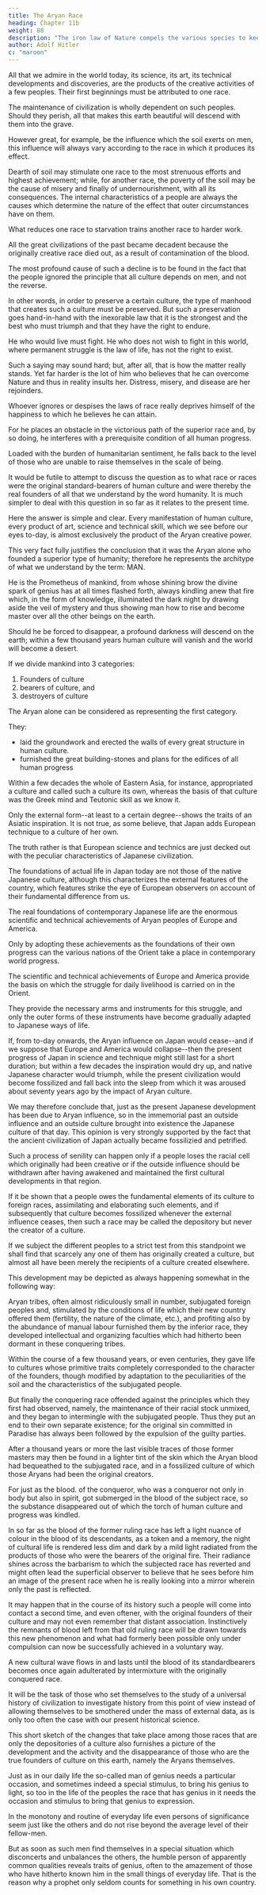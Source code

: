 ```yaml
---
title: The Aryan Race
heading: Chapter 11b
weight: 88
description: "The iron law of Nature compels the various species to keep within the definite limits of their own life-forms when propagating and multiplying their kind"
author: Adolf Hitler
c: "maroon"
---
```




All that we admire in the world today, its science, its art, its technical developments and discoveries, are the products of the creative activities of a few peoples. Their first beginnings must be attributed to one race. 

The maintenance of civilization is wholly dependent on such peoples. Should they perish, all that makes this
earth beautiful will descend with them into the grave.

However great, for example, be the influence which the soil exerts on men, this influence will always vary according to the race in which it produces its effect.

Dearth of soil may stimulate one race to the most strenuous efforts and highest achievement; while, for another race, the poverty of the soil may be the cause of misery and finally of undernourishment, with all its consequences. The internal characteristics of a people are always the causes which determine the nature of the effect that outer circumstances have on them. 

What reduces one race to starvation trains another race to harder work.

All the great civilizations of the past became decadent because the originally creative race died out, as a result of contamination of the blood.

The most profound cause of such a decline is to be found in the fact that the people ignored the principle that all culture depends on men, and not the reverse. 

In other words, in order to preserve a certain culture, the type of manhood that creates such a culture must be preserved. But such a preservation goes hand-in-hand with the inexorable law that it is the strongest and the best who must triumph and that they have the right to endure.

He who would live must fight. He who does not wish to fight in this world, where permanent struggle is the law of life, has not the right to exist. 

Such a saying may sound hard; but, after all, that is how the matter really stands. Yet far harder is the lot of him who believes that he can overcome Nature and thus in reality insults her. Distress, misery, and disease are her rejoinders.

Whoever ignores or despises the laws of race really deprives himself of the happiness to which he believes he can attain. 

For he places an obstacle in the victorious path of the superior race and, by so doing, he interferes with a prerequisite condition of all human progress. 

Loaded with the burden of humanitarian sentiment, he falls back to the level of those who are unable to raise themselves in the scale of being.

It would be futile to attempt to discuss the question as to what race or races were the original standard-bearers of human culture and were thereby the real founders of all that we understand by the word humanity. It is much simpler to deal with this question in so far as it relates to the present time. 

Here the answer is simple and clear. Every manifestation of human culture, every product of art, science and technical skill, which we see before our eyes to-day, is almost exclusively the product of the Aryan creative power. 

This very fact fully justifies the conclusion that it was the Aryan alone who founded a superior type of humanity; therefore he represents the architype of what we understand by the term: MAN. 

He is the Prometheus of mankind, from whose shining brow the divine spark of genius has at all times flashed forth, always kindling anew that fire which, in the form of knowledge, illuminated the dark night by drawing aside the veil of mystery and thus showing man how to rise and become master over all the other beings on the earth.

Should he be forced to disappear, a profound darkness will descend on the earth; within a few thousand years human culture will vanish and the world will become a desert.

If we divide mankind into 3 categories:

1. Founders of culture
2. bearers of culture, and
3. destroyers of culture

The Aryan alone can be considered as representing the first category. 

They:
- laid the groundwork and erected the walls of every great structure in human culture.
- furnished the great building-stones and plans for the edifices of all human progress
<!-- Only the shape and colour of such structures are to be attributed to the individual characteristics of the various nations.  -->



<!-- only the way in which these plans have been executed is to be attributed to the qualities
of each individual race.  -->

Within a few decades the whole of Eastern Asia, for instance, appropriated a culture and called such a culture its own, whereas the basis of that culture was the Greek mind and Teutonic skill as we know it. 

Only the external form--at least to a certain degree--shows the traits of an Asiatic inspiration. It is not true, as some
believe, that Japan adds European technique to a culture of her own. 

The truth rather is that European science and technics are just decked out with the peculiar characteristics of Japanese civilization. 

The foundations of actual life in Japan today are not those of the native Japanese culture, although this characterizes the external features of the country, which features strike the eye of European observers on account of their
fundamental difference from us.

The real foundations of contemporary Japanese life are the enormous scientific and technical achievements of Aryan peoples of Europe and America. 

Only by adopting these achievements as the foundations of their own progress can the various nations of the Orient take a place in contemporary world progress. 

The scientific and technical achievements of Europe and America provide the basis on which the struggle for daily livelihood is carried on in the Orient. 

They provide the necessary arms and instruments for this struggle, and only the outer forms of these instruments have become gradually adapted to Japanese ways of life. 

If, from to-day onwards, the Aryan influence on Japan would cease--and if we suppose that Europe and America would collapse--then the present progress of Japan in science and technique might still last for a short duration; but within a few decades the inspiration would dry up, and native Japanese character would triumph, while the present civilization would become fossilized and fall back into the sleep from which it  was aroused about seventy years ago by the impact of Aryan culture. 

We may therefore conclude that, just as the present Japanese development has been due to Aryan influence, so in the immemorial past an outside influence and an outside culture brought into existence the Japanese culture of that day. This opinion is very strongly supported by the fact that the ancient civilization of Japan actually became fossilizied
and petrified. 

Such a process of senility can happen only if a people loses the racial cell which originally had been creative or if the outside influence should be withdrawn after having awakened and maintained the first cultural developments in that region. 

If it be shown that a people owes the fundamental elements of its culture to foreign races, assimilating and elaborating such elements, and if subsequently that culture becomes fossilized whenever the external influence ceases, then such a race may be called the depository but never the creator of a culture.

If we subject the different peoples to a strict test from this standpoint we shall find that scarcely any one of them has originally created a culture, but almost all have been merely the recipients of a culture created elsewhere.

This development may be depicted as always happening somewhat in the following
way:

Aryan tribes, often almost ridiculously small in number, subjugated foreign peoples and, stimulated by the conditions of life which their new country offered them (fertility, the nature of the climate, etc.), and profiting also by the abundance of manual labour furnished them by the inferior race, they developed intellectual and organizing faculties
which had hitherto been dormant in these conquering tribes. 

Within the course of a few thousand years, or even centuries, they gave life to cultures whose primitive traits
completely corresponded to the character of the founders, though modified by
adaptation to the peculiarities of the soil and the characteristics of the subjugated
people. 

But finally the conquering race offended against the principles which they first had observed, namely, the maintenance of their racial stock unmixed, and they began to intermingle with the subjugated people. Thus they put an end to their own separate existence; for the original sin committed in Paradise has always been followed by the
expulsion of the guilty parties.

After a thousand years or more the last visible traces of those former masters may then be found in a lighter tint of the skin which the Aryan blood had bequeathed to the subjugated race, and in a fossilized culture of which those Aryans had been the original creators. 

For just as the blood. of the conqueror, who was a conqueror not only in body but also in spirit, got submerged in the blood of the subject race, so the substance disappeared out of which the torch of human culture and progress was kindled. 

In so far as the blood of the former ruling race has left a light nuance of colour in the blood of its descendants, as a token and a memory, the night of cultural life is rendered less dim and dark by a mild light radiated from the products of those who were the bearers of the original fire. Their radiance shines across the barbarism to which the subjected race has reverted and might often lead the superficial observer to believe that he sees before him an image of the present race when he is really looking into a mirror wherein only the past is reflected.

It may happen that in the course of its history such a people will come into contact a second time, and even oftener, with the original founders of their culture and may not even remember that distant association. Instinctively the remnants of blood left from that old ruling race will be drawn towards this new phenomenon and what had formerly been possible only under compulsion can now be successfully achieved in a voluntary way. 

A new cultural wave flows in and lasts until the blood of its standardbearers becomes once again adulterated by intermixture with the originally conquered race.

It will be the task of those who set themselves to the study of a universal history of civilization to investigate history from this point of view instead of allowing themselves to be smothered under the mass of external data, as is only too often the case with our present historical science.

This short sketch of the changes that take place among those races that are only the depositories of a culture also furnishes a picture of the development and the activity and the disappearance of those who are the true founders of culture on this earth, namely the Aryans themselves.

Just as in our daily life the so-called man of genius needs a particular occasion, and sometimes indeed a special stimulus, to bring his genius to light, so too in the life of the peoples the race that has genius in it needs the occasion and stimulus to bring that genius to expression. 

In the monotony and routine of everyday life even persons of significance seem just like the others and do not rise beyond the average level of their fellow-men. 

But as soon as such men find themselves in a special situation which disconcerts and unbalances the others, the humble person of apparently common qualities reveals traits of genius, often to the amazement of those who have hitherto known him in the small things of everyday life. That is the reason why a prophet only seldom counts for something in his own country.

